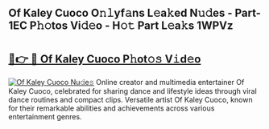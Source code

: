 ## Of Kaley Cuoco O𝚗𝚕yf𝚊ns L𝚎a𝚔ed N𝚞𝚍es - Part-1EC P𝚑𝚘tos Vi𝚍𝚎o - H𝚘𝚝 Part L𝚎a𝚔s 1WPVz

# <h2><a href="http://kf41w8l.oniu.top/?m=Of+Kaley+Cuoco">🔗👉 🔴 Of Kaley Cuoco P𝚑ot𝚘𝚜 V𝚒d𝚎o</a></h2>

[![Of Kaley Cuoco Nu𝚍e𝚜](https://i.imgur.com/0qMVB7G.gif)](http://kf41w8l.oniu.top/?m=Of+Kaley+Cuoco)
Online creator and multimedia entertainer Of Kaley Cuoco, celebrated for sharing dance and lifestyle ideas through viral dance routines and compact clips. Versatile artist Of Kaley Cuoco, known for their remarkable abilities and achievements across various entertainment genres.  
